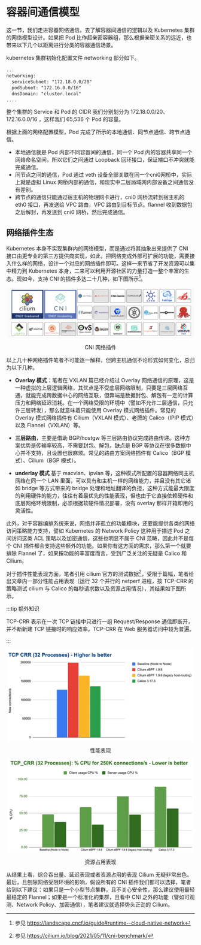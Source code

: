 # 容器间通信模型

这一节，我们走进容器网络通信，去了解容器间通信的逻辑以及 Kubernetes 集群的网络模型设计。如果把 Pod 比作超亲密容器组，那么根据亲密关系的远近，也带来以下几个以距离进行分类的容器通信场景。


kubernetes 集群初始化配置文件 networking 部分如下。

```
...
networking:
  serviceSubnet: "172.18.0.0/20"
  podSubnet: "172.16.0.0/16"
  dnsDomain: "cluster.local"
....
```

整个集群的 Service 和 Pod 的 CIDR 我们分别划分为 172.18.0.0/20、172.16.0.0/16 ，这样我们 65,536 个 Pod 的容量。


根据上面的网络配置模型，Pod 完成了所示的本地通信、同节点通信、跨节点通信。

- 本地通信就是 Pod 内部不同容器间的通信，同一个 Pod 内的容器共享同一个网络命名空间，所以它们之间通过 Loopback 回环接口，保证端口不冲突就能完成通信。
- 同节点之间的通信，Pod 通过 veth 设备全部关联在同一个cni0网桥中，实际上就是虚拟 Linux 网桥内部的通信，和现实中二层局域网内部设备之间通信没有差别。
- 跨节点的通信只能通过宿主机的物理网卡进行，cni0 网桥流转到宿主机的 eth0 接口，再发送给 VPC 路由，VPC 路由到目标节点。flannel 收到数据包之后解封，再发送到 cni0 网桥，然后完成通信。



## 网络插件生态

Kubernetes 本身不实现集群内的网络模型，而是通过将其抽象出来提供了 CNI 接口由更专业的第三方提供商实现，如此，把网络变成外部可扩展的功能，需要接入什么样的网络，设计一个对应的网络插件即可。这样一来节省了开发资源可以集中精力到 Kubernetes 本身，二来可以利用开源社区的力量打造一整个丰富的生态。现如今，支持 CNI 的插件多达二十几种，如下图所示[^1]。

<div  align="center">
	<img src="../assets/cni-plugin.png" width = "500"  align=center />
	<p>CNI 网络插件 </p>
</div>

以上几十种网络插件笔者不可能逐一解释，但跨主机通信不论形式如何变化，总归为以下几种。

- **Overlay 模式**：笔者在 VXLAN 篇已经介绍过 Overlay 网络通信的原理，这是一种虚拟的上层逻辑网络，其优点是不受底层网络限制，只要是三层网络互通，就能完成跨数据中心的网络互联，但弊端是数据封包、解包有一定的计算压力和网络延迟消耗。在一个网络受限的环境中（譬如不允许二层通信，只允许三层转发），那么就意味着只能使用 Overlay 模式网络插件。常见的 Overlay 模式网络插件有 Cilium（VXLAN 模式）、老牌的 Calico（IPIP 模式）以及 Flannel（VXLAN）等。

- **三层路由**，主要是借助 BGP/hostgw 等三层路由协议完成路由传递。这种方案优势是传输率较高，不需要封包、解包，缺点是 BGP 等协议在很多数据中心并不支持，且设置也很麻烦。常见的路由方案网络插件有 Calico（BGP 模式）、Cilium（BGP 模式）。

- **underlay 模式** 基于 macvlan、ipvlan 等，这种模式所配置的容器网络同主机网络在同一个 LAN 里面，可以具有和主机一样的网络能力，并且没有其它诸如 bridge 等方式带来的 bridge 处理和地址翻译的负担，这种方式能最大限度的利用硬件的能力，往往有着最优先的性能表现，但也由于它直接依赖硬件和底层网络环境限制，必须根据软硬件情况部署，没有 overlay 那样开箱即用的灵活性。


此外，对于容器编排系统来说，网络并非孤立的功能模块，还要能提供各类的网络访问策略能力支持，譬如 Kubernetes 的 Network Policy 这种用于描述 Pod 之间访问这类 ACL 策略以及加密通信，这些也明显不属于 CNI 范畴，因此并不是每个 CNI 插件都会支持这些额外的功能。如果你有这方面的需求，那么第一个就要排除 Flannel 了，如果按功能的丰富度而言，受到广泛关注的无疑是 Calico 和 Cilium。


对于插件性能表现方面，笔者引用 cilium 官方的测试数据[^2]，受限于篇幅，笔者给出文章内一部分性能占用表现（运行 32 个并行的 netperf 进程，按 TCP-CRR 的策略测试 cilium 与 Calico 的每秒请求数以及资源占用情况），其结果如下图所示。

:::tip 额外知识

TCP-CRR 表示在一次 TCP 链接中只进行一组 Request/Response 通信即断开，并不断新建 TCP 链接时的响应效率。TCP-CRR 在 Web 服务器访问中较为普遍。

:::

<div  align="center">
	<img src="../assets/bench_tcp_crr_32_processes.png" width = "500" align=center />
	<p>性能表现</p>
</div>

<div  align="center">
	<img src="../assets/bench_tcp_crr_32_processes_cpu.png" width = "500"  align=center />
	<p>资源占用表现</p>
</div>

从结果上看，综合吞出量、延迟表现或者资源占用的表现 Cilium 无疑非常出色。最后，且刨除网络受限环境的影响，假设所有的 CNI 插件我们都可以选择，笔者给到以下建议：如果只是一个小型节点集群，且不关心安全性，那么建议使用最轻最稳定的 Flannel；如果是一个标准化的集群，且看中 CNI 之外的功能（譬如可观测、Network Policy、加密通信），笔者建议就选择势头正劲的 Cilium。

[^1]: 参见 https://landscape.cncf.io/guide#runtime--cloud-native-network
[^2]: 参见 https://cilium.io/blog/2021/05/11/cni-benchmark/